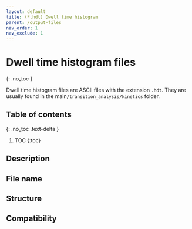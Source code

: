 ```yaml
---
layout: default
title: (*.hdt) Dwell time histogram
parent: /output-files
nav_order: 1
nav_exclude: 1
---
```



# Dwell time histogram files
{: .no_toc }

Dwell time histogram files are ASCII files with the extension `.hdt`. They are usually found in the main`/transition_analysis/kinetics` folder.

## Table of contents
{: .no_toc .text-delta }

1. TOC
{:toc}

## Description

## File name

## Structure

## Compatibility
